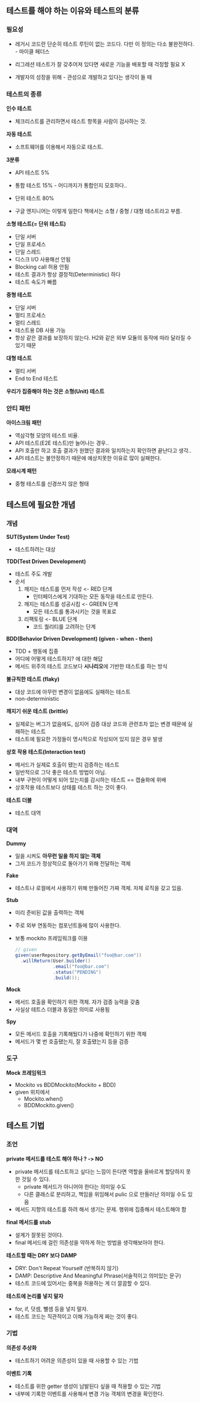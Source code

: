 ## 테스트를 해야 하는 이유와 테스트의 분류

### 필요성

- 레거시 코드란 단순히 테스트 루틴이 없는 코드다. 다만 이 정의는 다소 불완전하다. - 마이클 페더스
- 리그레션 테스트가 잘 갖추어져 있다면 새로운 기능을 배포할 때 걱정할 필요 X

- 개발자의 성장을 위해 - 관성으로 개발하고 있다는 생각이 들 때



### 테스트의 종류

**인수 테스트**

- 체크리스트를 관리하면서 테스트 항목을 사람이 검사하는 것.



**자동 테스트**

- 소프트웨어를 이용해서 자동으로 테스트.



**3분류**

- API 테스트 5%
- 통합 테스트 15% - 어디까지가 통합인지 모호하다..
- 단위 테스트 80%

- 구글 엔지니어는 이렇게 일한다 책에서는 소형 / 중형 / 대형 테스트라고 부름.



**소형 테스트(= 단위 테스트)**

- 단일 서버
- 단일 프로세스
- 단일 스레드
- 디스크 I/O 사용해선 안됨
- Blocking call 허용 안됨
- 테스트 결과가 항상 결정적(Deterministic) 하다
- 테스트 속도가 빠름



**중형 테스트**

- 단일 서버
- 멀티 프로세스
- 멀티 스레드
- 테스트용 DB 사용 가능
- 항상 같은 결과를 보장하지 않는다. H2와 같은 외부 모듈의 동작에 따라 달라질 수 있기 때문



**대형 테스트**

- 멀티 서버
- End to End 테스트



**우리가 집중해야 하는 것은 소형(Unit) 테스트**



### 안티 패턴

**아이스크림 패턴**

- 역삼각형 모양의 테스트 비율.
- API 테스트(E2E 테스트)만 늘어나는 경우..
- API 호출만 하고 호출 결과가 원했던 결과와 일치하는지 확인하면 끝난다고 생각..
- API 테스트는 불안정하기 때문에 예상치못한 이유로 많이 실패한다.



**모래시계 패턴**

- 중형 테스트를 신경쓰지 않은 형태



## 테스트에 필요한 개념

### 개념

**SUT(System Under Test)**

- 테스트하려는 대상



**TDD(Test Driven Development)**

- 테스트 주도 개발
- 순서
  1. 깨지는 테스트를 먼저 작성 <- RED 단계
     - 인터페이스에게 기대하는 모든 동작을 테스트로 만든다.
  2. 깨지는 테스트를 성공시킴 <- GREEN 단계
     - 모든 테스트를 통과시키는 것을 목표로
  3. 리팩토링 <- BLUE 단계
     - 코드 퀄리티를 고려하는 단계



**BDD(Behavior Driven Development) (given - when - then)**

- TDD + 행동에 집중
- 어디에 어떻게 테스트하지? 에 대한 해답
- 메서드 위주의 테스트 코드보다 **시나리오**에 기반한 테스트를 하는 방식



**불규칙한 테스트 (flaky)**

- 대상 코드에 아무런 변경이 없음에도 실패하는 테스트
- non-deterministic



**깨지기 쉬운 테스트 (brittle)**

- 실제로는 버그가 없음에도, 심지어 검증 대상 코드와 관련조차 없는 변경 때문에 실패하는 테스트
- 테스트에 필요한 가정들이 명시적으로 작성되어 있지 않은 경우 발생



**상호 작용 테스트(Interaction test)**

- 메서드가 실제로 호출이 됐는지 검증하는 테스트
- 일반적으로 그닥 좋은 테스트 방법이 아님.
- 내부 구현이 어떻게 되어 있는지를 감시하는 테스트 == 캡슐화에 위배
- 상호작용 테스트보다 상태를 테스트 하는 것이 좋다.



**테스트 더블**

- 테스트 대역



### 대역

**Dummy**

- 일을 시켜도 **아무런 일을 하지 않는 객체**
- 그저 코드가 정상적으로 돌아가기 위해 전달하는 객체



**Fake**

- 테스트나 로컬에서 사용하기 위해 만들어진 가짜 객체. 자체 로직을 갖고 있음.



**Stub**

- 미리 준비된 값을 출력하는 객체
- 주로 외부 연동하는 컴포넌트들에 많이 사용한다.

- 보통 mockito 프레임워크를 이용

  ``` java
  // given
  given(userRepository.getByEmail("foo@bar.com"))
    .willReturn(User.builder()
                .email("foo@bar.com")
                .status("PENDING")
                .build());
  ```



**Mock**

- 메서드 호출을 확인하기 위한 객체. 자가 검증 능력을 갖춤
- 사실상 테트스 더블과 동일한 의미로 사용됨



**Spy**

- 모든 메서드 호출을 기록해뒀다가 나중에 확인하기 위한 객체
- 메서드가 몇 번 호출됐는지, 잘 호출됐는지 등을 검증



### 도구

**Mock 프레임워크**

- Mockito vs BDDMockito(Mockito + BDD)
- given 위치에서
  - Mockito.when()
  - BDDMockito.given()



## 테스트 기법

### 조언



**private 메서드를 테스트 해야 하나 ? -> NO**

- private 메서드를 테스트하고 싶다는 느낌이 든다면 역할을 올바르게 할당하지 못한 것일 수 있다.
  - private 메서드가 아니어야 한다는 의미일 수도
  - 다른 클래스로 분리하고, 책임을 위임해서 pulic 으로 만들러난 의미일 수도 있음
- 메서드 지향의 테스트를 하려 해서 생기는 문제. 행위에 집중해서 테스트해야 함



**final 메서드를 stub**

- 설계가 잘못된 것이다.
- final 메서드에 걸린 의존성을 약하게 하는 방법을 생각해보아야 한다.



**테스트할 때는 DRY 보다 DAMP**

- DRY: Don't Repeat Yourself (반복하지 않기)
- DAMP: Descriptive And Meaningful Phrase(서술적이고 의미있는 문구)
- 테스트 코드에 있어서는 중복을 허용하는 게 더 깔끔할 수 있다.



**테스트에 논리를 넣지 말자**

- for, if, 덧셈, 뺄셈 등을 넣지 말자.
- 테스트 코드는 직관적이고 이해 가능하게 짜는 것이 좋다.



### 기법

**의존성 추상화**

- 테스트하기 어려운 의존성이 있을 때 사용할 수 있는 기법



**이벤트 기록**

- 테스트를 위한 getter 생성이 남발된다 싶을 때 적용할 수 있는 기법
- 내부에 기록한 이벤트를 사용해서 변경 가능 객체의 변경을 확인한다.
